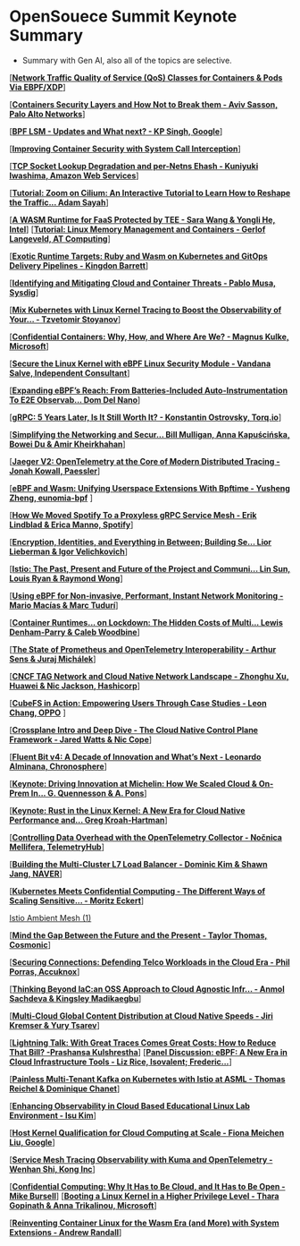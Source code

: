 # OpenSouece Summit Keynote Summary
- Summary with Gen AI, also all of the topics are selective. 

[[**Network Traffic Quality of Service (QoS) Classes for Containers & Pods Via EBPF/XDP**](https://www.youtube.com/watch?v=3pmNnvw5sDs&list=PLbzoR-pLrL6oz_lkz6WF355d9VAO8WMtg&index=15&ab_channel=TheLinuxFoundation)]

[[**Containers Security Layers and How Not to Break them - Aviv Sasson, Palo Alto Networks**](https://www.youtube.com/watch?v=OrZL6sNkvss&list=PLbzoR-pLrL6oz_lkz6WF355d9VAO8WMtg&index=4&ab_channel=TheLinuxFoundation)]

[[**BPF LSM - Updates and What next? - KP Singh, Google**](https://www.youtube.com/watch?v=gVGGysLV_aM&list=PLbzoR-pLrL6r5PEDYCQxI3fhOy6CmAMQo&index=15&ab_channel=TheLinuxFoundation)]

[[**Improving Container Security with System Call Interception**](https://www.youtube.com/watch?v=Qm0e69Ckdf4&list=PLbzoR-pLrL6r5PEDYCQxI3fhOy6CmAMQo&index=3&ab_channel=TheLinuxFoundation)]

[[**TCP Socket Lookup Degradation and per-Netns Ehash - Kuniyuki Iwashima, Amazon Web Services**](https://www.youtube.com/watch?v=EB71gr1MZSg&list=PLbzoR-pLrL6orkIxQC1gnearpN4y5k7-2&index=3&ab_channel=TheLinuxFoundation)]

[[**Tutorial: Zoom on Cilium: An Interactive Tutorial to Learn How to Reshape the Traffic... Adam Sayah**](https://www.youtube.com/watch?v=82WKb5K_7MY&list=PLbzoR-pLrL6orkIxQC1gnearpN4y5k7-2&ab_channel=TheLinuxFoundation)]

[[**A WASM Runtime for FaaS Protected by TEE - Sara Wang & Yongli He, Intel**](https://www.youtube.com/watch?v=lDmSg9uNkH4&list=PLbzoR-pLrL6prBc8UnTQ9wI3BvFYp17Xp&index=19&ab_channel=TheLinuxFoundation)]
[[**Tutorial: Linux Memory Management and Containers - Gerlof Langeveld, AT Computing**](https://www.youtube.com/watch?v=ql1axx--8sI&list=PLbzoR-pLrL6oEe9czYPzKWD5KS3pxdGnZ&index=15&ab_channel=TheLinuxFoundation)]

[[**Exotic Runtime Targets: Ruby and Wasm on Kubernetes and GitOps Delivery Pipelines - Kingdon Barrett**](https://www.youtube.com/watch?v=EsAuJmHYWgI&list=PLbzoR-pLrL6prBc8UnTQ9wI3BvFYp17Xp&ab_channel=TheLinuxFoundation)]

[[**Identifying and Mitigating Cloud and Container Threats - Pablo Musa, Sysdig**](https://www.youtube.com/watch?v=GGYYVOTIplU&list=PLbzoR-pLrL6oEe9czYPzKWD5KS3pxdGnZ&index=10&ab_channel=TheLinuxFoundation)]

[[**Mix Kubernetes with Linux Kernel Tracing to Boost the Observability of Your... - Tzvetomir Stoyanov**](https://www.youtube.com/watch?v=C30M-DXy9d8&list=PLbzoR-pLrL6oEe9czYPzKWD5KS3pxdGnZ&index=4&ab_channel=TheLinuxFoundation)]

[[**Confidential Containers: Why, How, and Where Are We? - Magnus Kulke, Microsoft**](https://www.youtube.com/watch?v=6fbzHTJk6BE&list=PLbzoR-pLrL6oEe9czYPzKWD5KS3pxdGnZ&ab_channel=TheLinuxFoundation)]

[[**Secure the Linux Kernel with eBPF Linux Security Module - Vandana Salve, Independent Consultant**](https://www.youtube.com/watch?v=_tG1G6Oewc4&list=PLbzoR-pLrL6o8n8NBZdFHaljWqe1LEQv0&index=6&ab_channel=TheLinuxFoundation)]

[[**Expanding eBPF’s Reach: From Batteries-Included Auto-Instrumentation To E2E Observab... Dom Del Nano**](https://www.youtube.com/watch?v=I236sjooftw&list=PLj6h78yzYM2MP0QhYFK8HOb8UqgbIkLMc&index=237&ab_channel=CNCF[CloudNativeComputingFoundation])]

[[**gRPC: 5 Years Later, Is It Still Worth It? - Konstantin Ostrovsky, Torq.io**](https://www.youtube.com/watch?v=q44WBAGzKhk&list=PLj6h78yzYM2MP0QhYFK8HOb8UqgbIkLMc&index=214&ab_channel=CNCF[CloudNativeComputingFoundation])]

[[**Simplifying the Networking and Secur... Bill Mulligan, Anna Kapuścińska, Bowei Du & Amir Kheirkhahan**](https://www.youtube.com/watch?v=kYT7KV_Cijs&list=PLj6h78yzYM2MP0QhYFK8HOb8UqgbIkLMc&index=206&ab_channel=CNCF[CloudNativeComputingFoundation])]

[[**Jaeger V2: OpenTelemetry at the Core of Modern Distributed Tracing - Jonah Kowall, Paessler**](https://www.youtube.com/watch?v=_3fpZA-DqDU&list=PLj6h78yzYM2MP0QhYFK8HOb8UqgbIkLMc&index=198&ab_channel=CNCF[CloudNativeComputingFoundation])]

[[**eBPF and Wasm: Unifying Userspace Extensions With Bpftime - Yusheng Zheng, eunomia-bpf**](https://www.youtube.com/watch?v=W5C0O7vk78o&list=PLj6h78yzYM2MP0QhYFK8HOb8UqgbIkLMc&index=147&ab_channel=CNCF[CloudNativeComputingFoundation]) ]

[[**How We Moved Spotify To a Proxyless gRPC Service Mesh - Erik Lindblad & Erica Manno, Spotify**](https://www.youtube.com/watch?v=2_ECK6v_yXc&list=PLj6h78yzYM2MP0QhYFK8HOb8UqgbIkLMc&index=140&ab_channel=CNCF[CloudNativeComputingFoundation])]

[[**Encryption, Identities, and Everything in Between; Building Se... Lior Lieberman & Igor Velichkovich**](https://www.youtube.com/watch?v=Q15XbASxHM0&list=PLj6h78yzYM2MP0QhYFK8HOb8UqgbIkLMc&index=139&ab_channel=CNCF[CloudNativeComputingFoundation])]

[[**Istio: The Past, Present and Future of the Project and Communi... Lin Sun, Louis Ryan & Raymond Wong**](https://www.youtube.com/watch?v=poBOYc_EkpA&list=PLj6h78yzYM2MP0QhYFK8HOb8UqgbIkLMc&index=127&ab_channel=CNCF%5BCloudNativeComputingFoundation%5D)]

[[**Using eBPF for Non-invasive, Performant, Instant Network Monitoring - Mario Macías & Marc Tudurí**](https://www.youtube.com/watch?v=HV3Nb_wUro4&list=PLj6h78yzYM2MP0QhYFK8HOb8UqgbIkLMc&index=102&ab_channel=CNCF[CloudNativeComputingFoundation])]

[[**Container Runtimes... on Lockdown: The Hidden Costs of Multi... Lewis Denham-Parry & Caleb Woodbine**](https://www.youtube.com/watch?v=I9t7qfOjgbo&list=PLj6h78yzYM2MP0QhYFK8HOb8UqgbIkLMc&index=78&ab_channel=CNCF[CloudNativeComputingFoundation])]

[[**The State of Prometheus and OpenTelemetry Interoperability - Arthur Sens & Juraj Michálek**](https://www.youtube.com/watch?v=JFS0lSfHtMI&list=PLj6h78yzYM2MP0QhYFK8HOb8UqgbIkLMc&index=65&ab_channel=CNCF[CloudNativeComputingFoundation])]

[[**CNCF TAG Network and Cloud Native Network Landscape - Zhonghu Xu, Huawei & Nic Jackson, Hashicorp**](https://www.youtube.com/watch?v=gMDC1zzHabk&list=PLj6h78yzYM2MP0QhYFK8HOb8UqgbIkLMc&index=58&ab_channel=CNCF[CloudNativeComputingFoundation])]

[[**CubeFS in Action: Empowering Users Through Case Studies - Leon Chang, OPPO**](https://www.youtube.com/watch?v=_rDE1PD5Z5I&list=PLj6h78yzYM2MP0QhYFK8HOb8UqgbIkLMc&index=49&ab_channel=CNCF[CloudNativeComputingFoundation]) ]

[[**Crossplane Intro and Deep Dive - The Cloud Native Control Plane Framework - Jared Watts & Nic Cope**](https://www.youtube.com/watch?v=_rDE1PD5Z5I&list=PLj6h78yzYM2MP0QhYFK8HOb8UqgbIkLMc&index=49&ab_channel=CNCF[CloudNativeComputingFoundation])]

[[**Fluent Bit v4: A Decade of Innovation and What’s Next - Leonardo Alminana, Chronosphere**](https://www.youtube.com/watch?v=Ae2-LNHtUr8&list=PLj6h78yzYM2MP0QhYFK8HOb8UqgbIkLMc&index=34&ab_channel=CNCF[CloudNativeComputingFoundation])]

[[**Keynote: Driving Innovation at Michelin: How We Scaled Cloud & On-Prem In... G. Quennesson & A. Pons**](https://www.youtube.com/watch?v=lFaSEevdZvU&list=PLj6h78yzYM2MP0QhYFK8HOb8UqgbIkLMc&index=19&ab_channel=CNCF[CloudNativeComputingFoundation])]

[[**Keynote: Rust in the Linux Kernel: A New Era for Cloud Native Performance and... Greg Kroah-Hartman**](https://www.youtube.com/watch?v=kQ4X6-mPHqw&list=PLj6h78yzYM2MP0QhYFK8HOb8UqgbIkLMc&index=12&ab_channel=CNCF[CloudNativeComputingFoundation])]

[[**Controlling Data Overhead with the OpenTelemetry Collector - Nočnica Mellifera, TelemetryHub**](https://www.youtube.com/watch?v=4R19O6Swu1I&list=PLbzoR-pLrL6qGOXkM230aNl-_VIZ6DcXs&index=11&ab_channel=TheLinuxFoundation)]

[[**Building the Multi-Cluster L7 Load Balancer - Dominic Kim & Shawn Jang, NAVER**](https://www.youtube.com/watch?v=8GeRdMXw7TA&list=PLbzoR-pLrL6qGOXkM230aNl-_VIZ6DcXs&index=6&ab_channel=TheLinuxFoundation)]

[[**Kubernetes Meets Confidential Computing - The Different Ways of Scaling Sensitive... - Moritz Eckert**](https://www.youtube.com/watch?v=RTaXTgiP74c&list=PLbzoR-pLrL6r6eglmWAgH7WB8DVDhEHGk&index=10&ab_channel=TheLinuxFoundation)]

[Istio Ambient Mesh (1)](https://www.notion.so/Istio-Ambient-Mesh-1-2394bbb40f8a802ab1b6e7c186652b4c?pvs=21)

[[**Mind the Gap Between the Future and the Present - Taylor Thomas, Cosmonic**](https://www.youtube.com/watch?v=7k1T_yhXAaY&list=PLbzoR-pLrL6q4IfylEfjE2TPk_38IUEO0&index=13&ab_channel=TheLinuxFoundation)]

[[**Securing Connections: Defending Telco Workloads in the Cloud Era - Phil Porras, Accuknox**](https://www.youtube.com/watch?v=N-nFtxdAYp8&list=PLbzoR-pLrL6q4IfylEfjE2TPk_38IUEO0&index=10&ab_channel=TheLinuxFoundation)]

[[**Thinking Beyond IaC:an OSS Approach to Cloud Agnostic Infr... - Anmol Sachdeva & Kingsley Madikaegbu**](https://www.youtube.com/watch?v=gg4UZ_04hZc&list=PLbzoR-pLrL6q4IfylEfjE2TPk_38IUEO0&index=4&ab_channel=TheLinuxFoundation)]

[[**Multi-Cloud Global Content Distribution at Cloud Native Speeds - Jiri Kremser & Yury Tsarev**](https://www.youtube.com/watch?v=5eLX4kMgo8Q&list=PLbzoR-pLrL6qA1FRRbmT3MfyWG3Vg-9SL&index=5&ab_channel=TheLinuxFoundation)]

[[**Lightning Talk: With Great Traces Comes Great Costs: How to Reduce That Bill? -Prashansa Kulshrestha**](https://www.youtube.com/watch?v=ZQ7dO3K0r9U&list=PLbzoR-pLrL6qA1FRRbmT3MfyWG3Vg-9SL&index=6&ab_channel=TheLinuxFoundation)]
[[**Panel Discussion: eBPF: A New Era in Cloud Infrastructure Tools - Liz Rice, Isovalent; Frederic...**](https://www.youtube.com/watch?v=95p3s_5vQhg&list=PLbzoR-pLrL6qA1FRRbmT3MfyWG3Vg-9SL&index=11&ab_channel=TheLinuxFoundation)]

[[**Painless Multi-Tenant Kafka on Kubernetes with Istio at ASML - Thomas Reichel & Dominique Chanet**](https://www.youtube.com/watch?v=qMkV5qeOnfg&list=PLbzoR-pLrL6qA1FRRbmT3MfyWG3Vg-9SL&ab_channel=TheLinuxFoundation)]

[[**Enhancing Observability in Cloud Based Educational Linux Lab Environment - Isu Kim**](https://www.youtube.com/watch?v=q0oHjdNcSO8&list=PLbzoR-pLrL6oZyO3Iy-UaEb-so9H3mc1_&index=7&ab_channel=TheLinuxFoundation)]

[[**Host Kernel Qualification for Cloud Computing at Scale - Fiona Meichen Liu, Google**](https://www.youtube.com/watch?v=c6IhKnO9Rd0&list=PLbzoR-pLrL6oZyO3Iy-UaEb-so9H3mc1_&index=6&ab_channel=TheLinuxFoundation)]

[[**Service Mesh Tracing Observability with Kuma and OpenTelemetry - Wenhan Shi, Kong Inc**](https://www.youtube.com/watch?v=tmKZfOohJuc&list=PLbzoR-pLrL6oZyO3Iy-UaEb-so9H3mc1_&index=5&ab_channel=TheLinuxFoundation)]

[[**Confidential Computing: Why It Has to Be Cloud, and It Has to Be Open - Mike Bursell**](https://www.youtube.com/watch?v=MYRFPw2bAiE&list=PLbzoR-pLrL6oZyO3Iy-UaEb-so9H3mc1_&ab_channel=TheLinuxFoundation)]
[[**Booting a Linux Kernel in a Higher Privilege Level - Thara Gopinath & Anna Trikalinou, Microsoft**](https://www.youtube.com/watch?v=qHxYcbjX8pg&list=PLbzoR-pLrL6poagnac0dQuTXcmNvUHVOj&index=83&ab_channel=TheLinuxFoundation)]

[[**Reinventing Container Linux for the Wasm Era (and More) with System Extensions - Andrew Randall**](https://www.youtube.com/watch?v=OpMik3XSCi8&list=PLbzoR-pLrL6poagnac0dQuTXcmNvUHVOj&index=94&ab_channel=TheLinuxFoundation)]
